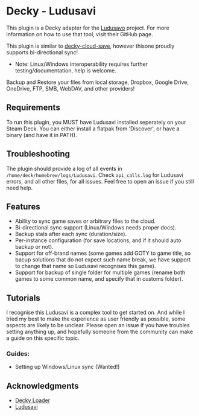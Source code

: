 # Decky - Ludusavi

This plugin is a Decky adapter for the [Ludusavo](https://github.com/mtkennerly/ludusavi) project. For more information on how to use that tool, visit their GitHub page.

This plugin is similar to [decky-cloud-save](https://github.com/GedasFX/decky-cloud-save), however thisone proudly supports bi-directional sync! 
* Note: Linux/Windows interoperability requires further testing/documentation, help is welcome.

Backup and Restore your files from local storage, Dropbox, Google Drive, OneDrive, FTP, SMB, WebDAV, and other providers!

## Requirements

To run this plugin, you MUST have Ludusavi installed seperately on your Steam Deck. You can either install a flatpak from 'Discover', or have a binary (and have it in PATH). 

## Troubleshooting

The plugin should provide a log of all events in `/home/deck/homebrew/logs/Ludusavi`. Check `api_calls.log` for Ludusavi errors, and all other files, for all issues. Feel free to open an issue if you still need help.

## Features

* Ability to sync game saves or arbitrary files to the cloud.
* Bi-directional sync support (Linux/Windows needs proper docs).
* Backup stats after each sync (duration/size).
* Per-instance configuration (for save locations, and if it should auto backup or not).
* Support for off-brand names (some games add GOTY to game title, so bacup solutions that do not expect such name break, we have support to change that name so Ludusavi recognises this game).
* Support for backup of single folder for multiple games (rename both games to some common name, and specify that in customs folder).

## Tutorials

I recognise this Ludusavi is a complex tool to get started on. And while I tried my best to make the experience as user friendly as possible, some aspects are likely to be unclear. Please open an issue if you have troubles setting anything up, and hopefully someone from the community can make a guide on this specific topic.

### Guides:

* Setting up Windows/Linux sync (Wanted!)

## Acknowledgments

* [Decky Loader](https://github.com/SteamDeckHomebrew/decky-loader)
* [Ludusavi](https://github.com/mtkennerly/ludusavi)